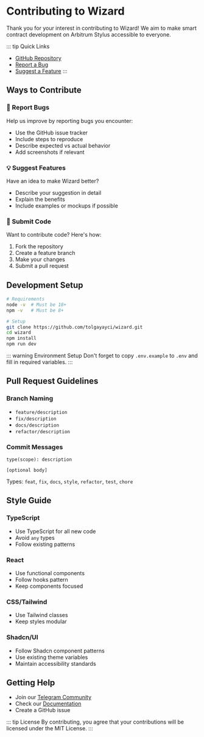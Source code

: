 # Contributing to Wizard

Thank you for your interest in contributing to Wizard! We aim to make smart contract development on Arbitrum Stylus accessible to everyone.

::: tip Quick Links
- [GitHub Repository](https://github.com/tolgayayci/wizard)
- [Report a Bug](https://github.com/tolgayayci/wizard/issues/new)
- [Suggest a Feature](https://github.com/tolgayayci/wizard/issues/new)
:::

## Ways to Contribute

### 🐛 Report Bugs
Help us improve by reporting bugs you encounter:
- Use the GitHub issue tracker
- Include steps to reproduce
- Describe expected vs actual behavior
- Add screenshots if relevant

### 💡 Suggest Features
Have an idea to make Wizard better?
- Describe your suggestion in detail
- Explain the benefits
- Include examples or mockups if possible

### 🔧 Submit Code
Want to contribute code? Here's how:
1. Fork the repository
2. Create a feature branch
3. Make your changes
4. Submit a pull request

## Development Setup

```bash
# Requirements
node -v  # Must be 18+
npm -v   # Must be 8+

# Setup
git clone https://github.com/tolgayayci/wizard.git
cd wizard
npm install
npm run dev
```

::: warning Environment Setup
Don't forget to copy `.env.example` to `.env` and fill in required variables.
:::

## Pull Request Guidelines

### Branch Naming
- `feature/description`
- `fix/description`
- `docs/description`
- `refactor/description`

### Commit Messages
```
type(scope): description

[optional body]
```
Types: `feat`, `fix`, `docs`, `style`, `refactor`, `test`, `chore`

## Style Guide

### TypeScript
- Use TypeScript for all new code
- Avoid `any` types
- Follow existing patterns

### React
- Use functional components
- Follow hooks pattern
- Keep components focused

### CSS/Tailwind
- Use Tailwind classes
- Keep styles modular

### Shadcn/UI
- Follow Shadcn component patterns
- Use existing theme variables
- Maintain accessibility standards

## Getting Help

- Join our [Telegram Community](https://t.me/arbitrum_stylus)
- Check our [Documentation](https://docs.thewizard.app)
- Create a GitHub issue

::: tip License
By contributing, you agree that your contributions will be licensed under the MIT License.
::: 